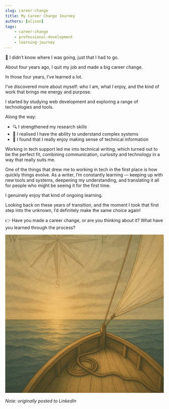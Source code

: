 ```yaml
---
slug: career-change
title: My Career Change Journey
authors: [alison]
tags: 
    - career-change
    - professional-development
    - learning-journey
---
```


🧭 I didn’t know where I was going, just that I had to go.

About four years ago, I quit my job and made a big career change.

In those four years, I’ve learned a lot.

<!-- truncate -->

I’ve discovered more about myself: who I am, what I enjoy, and the kind of work that brings me energy and purpose.

I started by studying web development and exploring a range of technologies and tools.

Along the way:
- 🔍 I strengthened my research skills
- 🧠 I realised I have the ability to understand complex systems
- 🧩 I found that I really enjoy making sense of technical information

Working in tech support led me into technical writing, which turned out to be the perfect fit, combining communication, curiosity and technology in a way that really suits me.

One of the things that drew me to working in tech in the first place is how quickly things evolve.
As a writer, I’m constantly learning — keeping up with new tools and systems, deepening my understanding, and translating it all for people who might be seeing it for the first time.

I genuinely enjoy that kind of ongoing learning.

Looking back on these years of transition, and the moment I took that first step into the unknown, I’d definitely make the same choice again!

👉 Have you made a career change, or are you thinking about it?
What have you learned through the process?

![Docusaurus Plushie](./sailing-to-horizon.jpeg)

_Note: originally posted to LinkedIn_